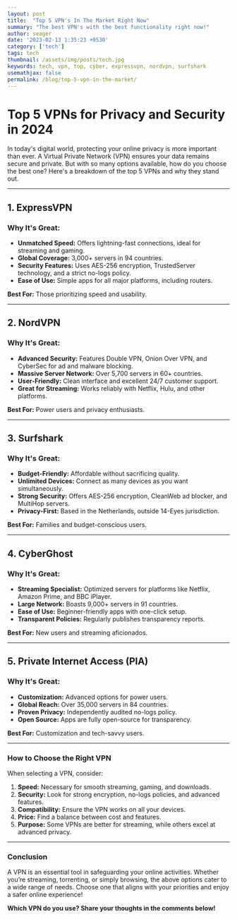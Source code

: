```yaml
---
layout: post
title:  "Top 5 VPN's In The Market Right Now"
summary: "The best VPN's with the best functionality right now!"
author: seager
date: '2023-02-13 1:35:23 +0530'
category: ['tech']
tags: tech
thumbnail: /assets/img/posts/tech.jpg
keywords: tech, vpn, top, cyber, expressvpn, nordvpn, surfshark
usemathjax: false
permalink: /blog/top-5-vpn-in-the-market/
---
```



# Top 5 VPNs for Privacy and Security in 2024

In today's digital world, protecting your online privacy is more important than ever. A Virtual Private Network (VPN) ensures your data remains secure and private. But with so many options available, how do you choose the best one? Here's a breakdown of the top 5 VPNs and why they stand out.

---

## 1. **ExpressVPN**
### Why It's Great:
- **Unmatched Speed:** Offers lightning-fast connections, ideal for streaming and gaming.
- **Global Coverage:** 3,000+ servers in 94 countries.
- **Security Features:** Uses AES-256 encryption, TrustedServer technology, and a strict no-logs policy.
- **Ease of Use:** Simple apps for all major platforms, including routers.

**Best For:** Those prioritizing speed and usability.

---

## 2. **NordVPN**
### Why It's Great:
- **Advanced Security:** Features Double VPN, Onion Over VPN, and CyberSec for ad and malware blocking.
- **Massive Server Network:** Over 5,700 servers in 60+ countries.
- **User-Friendly:** Clean interface and excellent 24/7 customer support.
- **Great for Streaming:** Works reliably with Netflix, Hulu, and other platforms.

**Best For:** Power users and privacy enthusiasts.

---

## 3. **Surfshark**
### Why It's Great:
- **Budget-Friendly:** Affordable without sacrificing quality.
- **Unlimited Devices:** Connect as many devices as you want simultaneously.
- **Strong Security:** Offers AES-256 encryption, CleanWeb ad blocker, and MultiHop servers.
- **Privacy-First:** Based in the Netherlands, outside 14-Eyes jurisdiction.

**Best For:** Families and budget-conscious users.

---

## 4. **CyberGhost**
### Why It's Great:
- **Streaming Specialist:** Optimized servers for platforms like Netflix, Amazon Prime, and BBC iPlayer.
- **Large Network:** Boasts 9,000+ servers in 91 countries.
- **Ease of Use:** Beginner-friendly apps with one-click setup.
- **Transparent Policies:** Regularly publishes transparency reports.

**Best For:** New users and streaming aficionados.

---

## 5. **Private Internet Access (PIA)**
### Why It's Great:
- **Customization:** Advanced options for power users.
- **Global Reach:** Over 35,000 servers in 84 countries.
- **Proven Privacy:** Independently audited no-logs policy.
- **Open Source:** Apps are fully open-source for transparency.

**Best For:** Customization and tech-savvy users.

---

### How to Choose the Right VPN
When selecting a VPN, consider:
1. **Speed:** Necessary for smooth streaming, gaming, and downloads.
2. **Security:** Look for strong encryption, no-logs policies, and advanced features.
3. **Compatibility:** Ensure the VPN works on all your devices.
4. **Price:** Find a balance between cost and features.
5. **Purpose:** Some VPNs are better for streaming, while others excel at advanced privacy.

---

### Conclusion
A VPN is an essential tool in safeguarding your online activities. Whether you’re streaming, torrenting, or simply browsing, the above options cater to a wide range of needs. Choose one that aligns with your priorities and enjoy a safer online experience!

**Which VPN do you use? Share your thoughts in the comments below!**

